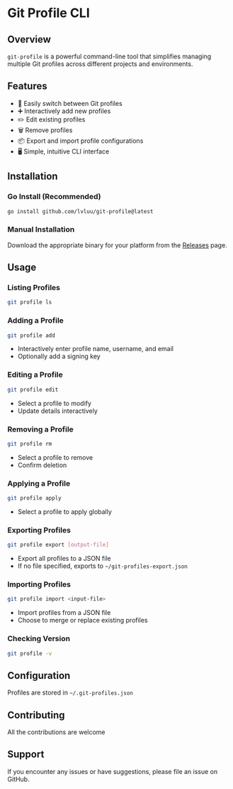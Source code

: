 # Git Profile CLI

## Overview

`git-profile` is a powerful command-line tool that simplifies managing multiple Git profiles across different projects and environments.

## Features

- 🔄 Easily switch between Git profiles
- ➕ Interactively add new profiles
- ✏️ Edit existing profiles
- 🗑️ Remove profiles
- 📦 Export and import profile configurations
- 🖥️ Simple, intuitive CLI interface

## Installation

### Go Install (Recommended)

```bash
go install github.com/lvluu/git-profile@latest
```

### Manual Installation

Download the appropriate binary for your platform from the [Releases](https://github.com/lvluu/git-profile/releases) page.

## Usage

### Listing Profiles

```bash
git profile ls
```

### Adding a Profile

```bash
git profile add
```

- Interactively enter profile name, username, and email
- Optionally add a signing key

### Editing a Profile

```bash
git profile edit
```

- Select a profile to modify
- Update details interactively

### Removing a Profile

```bash
git profile rm
```

- Select a profile to remove
- Confirm deletion

### Applying a Profile

```bash
git profile apply
```

- Select a profile to apply globally

### Exporting Profiles

```bash
git profile export [output-file]
```

- Export all profiles to a JSON file
- If no file specified, exports to `~/git-profiles-export.json`

### Importing Profiles

```bash
git profile import <input-file>
```

- Import profiles from a JSON file
- Choose to merge or replace existing profiles

### Checking Version

```bash
git profile -v
```

## Configuration

Profiles are stored in `~/.git-profiles.json`

## Contributing

All the contributions are welcome

## Support

If you encounter any issues or have suggestions, please file an issue on GitHub.
